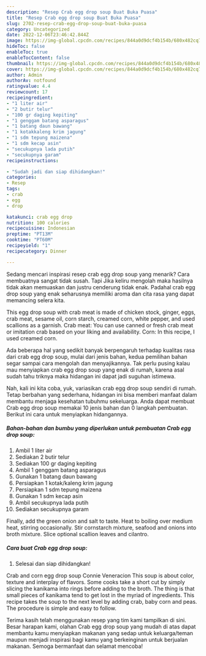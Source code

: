 ```yaml
---
description: "Resep Crab egg drop soup Buat Buka Puasa"
title: "Resep Crab egg drop soup Buat Buka Puasa"
slug: 2702-resep-crab-egg-drop-soup-buat-buka-puasa
category: Uncategorized
date: 2022-12-06T23:46:42.844Z
image: https://img-global.cpcdn.com/recipes/844a0d9dcf4b154b/680x482cq70/crab-egg-drop-soup-foto-resep-utama.jpg
hideToc: false
enableToc: true
enableTocContent: false
thumbnail: https://img-global.cpcdn.com/recipes/844a0d9dcf4b154b/680x482cq70/crab-egg-drop-soup-foto-resep-utama.jpg
cover: https://img-global.cpcdn.com/recipes/844a0d9dcf4b154b/680x482cq70/crab-egg-drop-soup-foto-resep-utama.jpg
author: Admin
authorAv: notfound
ratingvalue: 4.4
reviewcount: 17
recipeingredient:
- "1 liter air"
- "2 butir telur"
- "100 gr daging kepiting"
- "1 genggam batang asparagus"
- "1 batang daun bawang"
- "1 kotakkaleng krim jagung"
- "1 sdm tepung maizena"
- "1 sdm kecap asin"
- "secukupnya lada putih"
- "secukupnya garam"
recipeinstructions:

- "Sudah jadi dan siap dihidangkan!"
categories:
- Resep
tags:
- crab
- egg
- drop

katakunci: crab egg drop 
nutrition: 100 calories
recipecuisine: Indonesian
preptime: "PT13M"
cooktime: "PT60M"
recipeyield: "1"
recipecategory: Dinner

---
```



Sedang mencari inspirasi resep crab egg drop soup yang menarik? Cara membuatnya sangat tidak susah. Tapi Jika keliru mengolah maka hasilnya tidak akan memuaskan dan justru cenderung tidak enak. Padahal crab egg drop soup yang enak seharusnya memiliki aroma dan cita rasa yang dapat memancing selera kita.


This egg drop soup with crab meat is made of chicken stock, ginger, eggs, crab meat, sesame oil, corn starch, creamed corn, white pepper, and used scallions as a garnish. Crab meat: You can use canned or fresh crab meat or imitation crab based on your liking and availability. Corn: In this recipe, I used creamed corn.

Ada beberapa hal yang sedikit banyak berpengaruh terhadap kualitas rasa dari crab egg drop soup, mulai dari jenis bahan, kedua pemilihan bahan segar sampai cara mengolah dan menyajikannya. Tak perlu pusing kalau mau menyiapkan crab egg drop soup yang enak di rumah, karena asal sudah tahu triknya maka hidangan ini dapat jadi suguhan istimewa.


Nah, kali ini kita coba, yuk, variasikan crab egg drop soup sendiri di rumah. Tetap berbahan yang sederhana, hidangan ini bisa memberi manfaat dalam membantu menjaga kesehatan tubuhmu sekeluarga. Anda dapat membuat Crab egg drop soup memakai 10 jenis bahan dan 0 langkah pembuatan. Berikut ini cara untuk menyiapkan hidangannya.

<!--inarticleads1-->

##### Bahan-bahan dan bumbu yang diperlukan untuk pembuatan Crab egg drop soup:

1. Ambil 1 liter air
1. Sediakan 2 butir telur
1. Sediakan 100 gr daging kepiting
1. Ambil 1 genggam batang asparagus
1. Gunakan 1 batang daun bawang
1. Persiapkan 1 kotak/kaleng krim jagung
1. Persiapkan 1 sdm tepung maizena
1. Gunakan 1 sdm kecap asin
1. Ambil secukupnya lada putih
1. Sediakan secukupnya garam


Finally, add the green onion and salt to taste. Heat to boiling over medium heat, stirring occasionally. Stir cornstarch mixture, seafood and onions into broth mixture. Slice optional scallion leaves and cilantro. 

<!--inarticleads2-->

##### Cara buat Crab egg drop soup:


1. Selesai dan siap dihidangkan!

Crab and corn egg drop soup Connie Veneracion This soup is about color, texture and interplay of flavors. Some cooks take a short cut by simply slicing the kanikama into rings before adding to the broth. The thing is that small pieces of kanikama tend to get lost in the myriad of ingredients. This recipe takes the soup to the next level by adding crab, baby corn and peas. The procedure is simple and easy to follow. 

Terima kasih telah menggunakan resep yang tim kami tampilkan di sini. Besar harapan kami, olahan Crab egg drop soup yang mudah di atas dapat membantu kamu menyiapkan makanan yang sedap untuk keluarga/teman maupun menjadi inspirasi bagi kamu yang berkeinginan untuk berjualan makanan. Semoga bermanfaat dan selamat mencoba!
